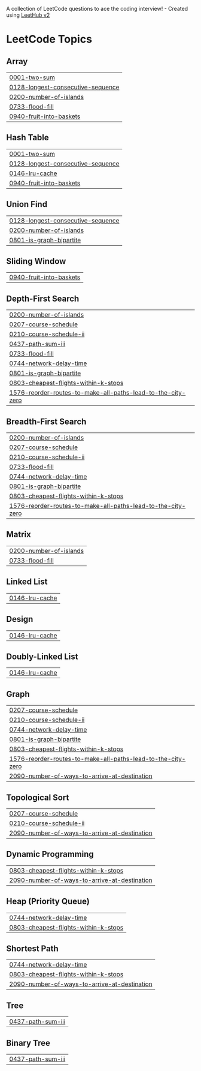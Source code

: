 A collection of LeetCode questions to ace the coding interview! - Created using [LeetHub v2](https://github.com/arunbhardwaj/LeetHub-2.0)
<!---LeetCode Topics Start-->
# LeetCode Topics
## Array
|  |
| ------- |
| [0001-two-sum](https://github.com/Mouni1205/Leetcode/tree/master/0001-two-sum) |
| [0128-longest-consecutive-sequence](https://github.com/Mouni1205/Leetcode/tree/master/0128-longest-consecutive-sequence) |
| [0200-number-of-islands](https://github.com/Mouni1205/Leetcode/tree/master/0200-number-of-islands) |
| [0733-flood-fill](https://github.com/Mouni1205/Leetcode/tree/master/0733-flood-fill) |
| [0940-fruit-into-baskets](https://github.com/Mouni1205/Leetcode/tree/master/0940-fruit-into-baskets) |
## Hash Table
|  |
| ------- |
| [0001-two-sum](https://github.com/Mouni1205/Leetcode/tree/master/0001-two-sum) |
| [0128-longest-consecutive-sequence](https://github.com/Mouni1205/Leetcode/tree/master/0128-longest-consecutive-sequence) |
| [0146-lru-cache](https://github.com/Mouni1205/Leetcode/tree/master/0146-lru-cache) |
| [0940-fruit-into-baskets](https://github.com/Mouni1205/Leetcode/tree/master/0940-fruit-into-baskets) |
## Union Find
|  |
| ------- |
| [0128-longest-consecutive-sequence](https://github.com/Mouni1205/Leetcode/tree/master/0128-longest-consecutive-sequence) |
| [0200-number-of-islands](https://github.com/Mouni1205/Leetcode/tree/master/0200-number-of-islands) |
| [0801-is-graph-bipartite](https://github.com/Mouni1205/Leetcode/tree/master/0801-is-graph-bipartite) |
## Sliding Window
|  |
| ------- |
| [0940-fruit-into-baskets](https://github.com/Mouni1205/Leetcode/tree/master/0940-fruit-into-baskets) |
## Depth-First Search
|  |
| ------- |
| [0200-number-of-islands](https://github.com/Mouni1205/Leetcode/tree/master/0200-number-of-islands) |
| [0207-course-schedule](https://github.com/Mouni1205/Leetcode/tree/master/0207-course-schedule) |
| [0210-course-schedule-ii](https://github.com/Mouni1205/Leetcode/tree/master/0210-course-schedule-ii) |
| [0437-path-sum-iii](https://github.com/Mouni1205/Leetcode/tree/master/0437-path-sum-iii) |
| [0733-flood-fill](https://github.com/Mouni1205/Leetcode/tree/master/0733-flood-fill) |
| [0744-network-delay-time](https://github.com/Mouni1205/Leetcode/tree/master/0744-network-delay-time) |
| [0801-is-graph-bipartite](https://github.com/Mouni1205/Leetcode/tree/master/0801-is-graph-bipartite) |
| [0803-cheapest-flights-within-k-stops](https://github.com/Mouni1205/Leetcode/tree/master/0803-cheapest-flights-within-k-stops) |
| [1576-reorder-routes-to-make-all-paths-lead-to-the-city-zero](https://github.com/Mouni1205/Leetcode/tree/master/1576-reorder-routes-to-make-all-paths-lead-to-the-city-zero) |
## Breadth-First Search
|  |
| ------- |
| [0200-number-of-islands](https://github.com/Mouni1205/Leetcode/tree/master/0200-number-of-islands) |
| [0207-course-schedule](https://github.com/Mouni1205/Leetcode/tree/master/0207-course-schedule) |
| [0210-course-schedule-ii](https://github.com/Mouni1205/Leetcode/tree/master/0210-course-schedule-ii) |
| [0733-flood-fill](https://github.com/Mouni1205/Leetcode/tree/master/0733-flood-fill) |
| [0744-network-delay-time](https://github.com/Mouni1205/Leetcode/tree/master/0744-network-delay-time) |
| [0801-is-graph-bipartite](https://github.com/Mouni1205/Leetcode/tree/master/0801-is-graph-bipartite) |
| [0803-cheapest-flights-within-k-stops](https://github.com/Mouni1205/Leetcode/tree/master/0803-cheapest-flights-within-k-stops) |
| [1576-reorder-routes-to-make-all-paths-lead-to-the-city-zero](https://github.com/Mouni1205/Leetcode/tree/master/1576-reorder-routes-to-make-all-paths-lead-to-the-city-zero) |
## Matrix
|  |
| ------- |
| [0200-number-of-islands](https://github.com/Mouni1205/Leetcode/tree/master/0200-number-of-islands) |
| [0733-flood-fill](https://github.com/Mouni1205/Leetcode/tree/master/0733-flood-fill) |
## Linked List
|  |
| ------- |
| [0146-lru-cache](https://github.com/Mouni1205/Leetcode/tree/master/0146-lru-cache) |
## Design
|  |
| ------- |
| [0146-lru-cache](https://github.com/Mouni1205/Leetcode/tree/master/0146-lru-cache) |
## Doubly-Linked List
|  |
| ------- |
| [0146-lru-cache](https://github.com/Mouni1205/Leetcode/tree/master/0146-lru-cache) |
## Graph
|  |
| ------- |
| [0207-course-schedule](https://github.com/Mouni1205/Leetcode/tree/master/0207-course-schedule) |
| [0210-course-schedule-ii](https://github.com/Mouni1205/Leetcode/tree/master/0210-course-schedule-ii) |
| [0744-network-delay-time](https://github.com/Mouni1205/Leetcode/tree/master/0744-network-delay-time) |
| [0801-is-graph-bipartite](https://github.com/Mouni1205/Leetcode/tree/master/0801-is-graph-bipartite) |
| [0803-cheapest-flights-within-k-stops](https://github.com/Mouni1205/Leetcode/tree/master/0803-cheapest-flights-within-k-stops) |
| [1576-reorder-routes-to-make-all-paths-lead-to-the-city-zero](https://github.com/Mouni1205/Leetcode/tree/master/1576-reorder-routes-to-make-all-paths-lead-to-the-city-zero) |
| [2090-number-of-ways-to-arrive-at-destination](https://github.com/Mouni1205/Leetcode/tree/master/2090-number-of-ways-to-arrive-at-destination) |
## Topological Sort
|  |
| ------- |
| [0207-course-schedule](https://github.com/Mouni1205/Leetcode/tree/master/0207-course-schedule) |
| [0210-course-schedule-ii](https://github.com/Mouni1205/Leetcode/tree/master/0210-course-schedule-ii) |
| [2090-number-of-ways-to-arrive-at-destination](https://github.com/Mouni1205/Leetcode/tree/master/2090-number-of-ways-to-arrive-at-destination) |
## Dynamic Programming
|  |
| ------- |
| [0803-cheapest-flights-within-k-stops](https://github.com/Mouni1205/Leetcode/tree/master/0803-cheapest-flights-within-k-stops) |
| [2090-number-of-ways-to-arrive-at-destination](https://github.com/Mouni1205/Leetcode/tree/master/2090-number-of-ways-to-arrive-at-destination) |
## Heap (Priority Queue)
|  |
| ------- |
| [0744-network-delay-time](https://github.com/Mouni1205/Leetcode/tree/master/0744-network-delay-time) |
| [0803-cheapest-flights-within-k-stops](https://github.com/Mouni1205/Leetcode/tree/master/0803-cheapest-flights-within-k-stops) |
## Shortest Path
|  |
| ------- |
| [0744-network-delay-time](https://github.com/Mouni1205/Leetcode/tree/master/0744-network-delay-time) |
| [0803-cheapest-flights-within-k-stops](https://github.com/Mouni1205/Leetcode/tree/master/0803-cheapest-flights-within-k-stops) |
| [2090-number-of-ways-to-arrive-at-destination](https://github.com/Mouni1205/Leetcode/tree/master/2090-number-of-ways-to-arrive-at-destination) |
## Tree
|  |
| ------- |
| [0437-path-sum-iii](https://github.com/Mouni1205/Leetcode/tree/master/0437-path-sum-iii) |
## Binary Tree
|  |
| ------- |
| [0437-path-sum-iii](https://github.com/Mouni1205/Leetcode/tree/master/0437-path-sum-iii) |
<!---LeetCode Topics End-->